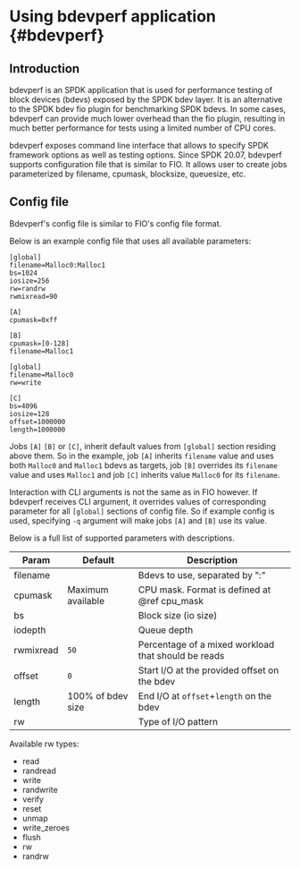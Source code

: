 # Using bdevperf application {#bdevperf}

## Introduction

bdevperf is an SPDK application that is used for performance testing
of block devices (bdevs) exposed by the SPDK bdev layer.  It is an
alternative to the SPDK bdev fio plugin for benchmarking SPDK bdevs.
In some cases, bdevperf can provide much lower overhead than the fio
plugin, resulting in much better performance for tests using a limited
number of CPU cores.

bdevperf exposes command line interface that allows to specify
SPDK framework options as well as testing options.
Since SPDK 20.07, bdevperf supports configuration file that is similar
to FIO. It allows user to create jobs parameterized by
filename, cpumask, blocksize, queuesize, etc.

## Config file

Bdevperf's config file is similar to FIO's config file format.

Below is an example config file that uses all available parameters:

~~~{.ini}
[global]
filename=Malloc0:Malloc1
bs=1024
iosize=256
rw=randrw
rwmixread=90

[A]
cpumask=0xff

[B]
cpumask=[0-128]
filename=Malloc1

[global]
filename=Malloc0
rw=write

[C]
bs=4096
iosize=128
offset=1000000
length=1000000
~~~

Jobs `[A]` `[B]` or `[C]`, inherit default values from `[global]`
section residing above them. So in the example, job `[A]` inherits
`filename` value and uses both `Malloc0` and `Malloc1` bdevs as targets,
job `[B]` overrides its `filename` value and uses `Malloc1` and
job `[C]` inherits value `Malloc0` for its `filename`.

Interaction with CLI arguments is not the same as in FIO however.
If bdevperf receives CLI argument, it overrides values
of corresponding parameter for all `[global]` sections of config file.
So if example config is used, specifying `-q` argument
will make jobs `[A]` and `[B]` use its value.

Below is a full list of supported parameters with descriptions.

Param     | Default           | Description
--------- | ----------------- | -----------
filename  |                   | Bdevs to use, separated by ":"
cpumask   | Maximum available | CPU mask. Format is defined at @ref cpu_mask
bs        |                   | Block size (io size)
iodepth   |                   | Queue depth
rwmixread | `50`              | Percentage of a mixed workload that should be reads
offset    | `0`               | Start I/O at the provided offset on the bdev
length    | 100% of bdev size | End I/O at `offset`+`length` on the bdev
rw        |                   | Type of I/O pattern

Available rw types:
- read
- randread
- write
- randwrite
- verify
- reset
- unmap
- write_zeroes
- flush
- rw
- randrw
